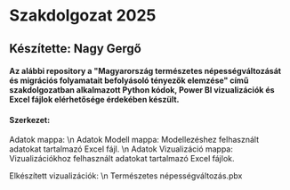 # Szakdolgozat 2025
## Készítette: Nagy Gergő
#### Az alábbi repository a "Magyarország természetes népességváltozását és migrációs folyamatait befolyásoló tényezők elemzése" című szakdolgozatban alkalmazott Python kódok, Power BI vizualizációk és Excel fájlok elérhetősége érdekében készült.

#### Szerkezet:

Adatok mappa: \n
Adatok Modell mappa: Modellezéshez felhasznált adatokat tartalmazó Excel fájl. \n
Adatok Vizualizáció mappa: Vizualizációkhoz felhasznált adatokat tartalmazó Excel fájlok.

Elkészített vizualizációk: \n
Természetes népességváltozás.pbx
